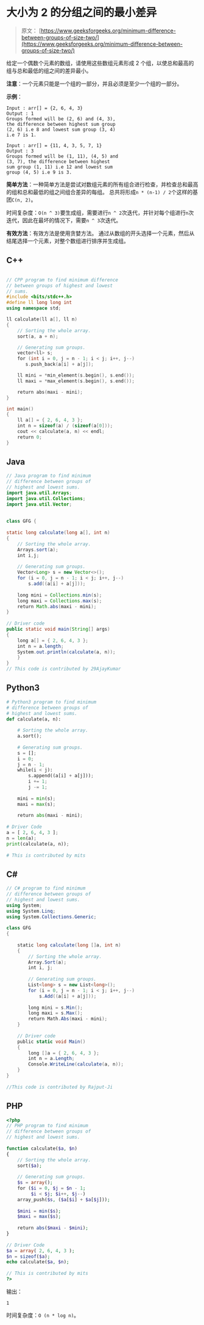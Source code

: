 # 大小为 2 的分组之间的最小差异

> 原文： [https://www.geeksforgeeks.org/minimum-difference-between-groups-of-size-two/](https://www.geeksforgeeks.org/minimum-difference-between-groups-of-size-two/)

给定一个偶数个元素的数组，请使用这些数组元素形成 2 个组，以使总和最高的组与总和最低的组之间的差异最小。

**注意**：一个元素只能是一个组的一部分，并且必须是至少一个组的一部分。

**示例**：

```
Input : arr[] = {2, 6, 4, 3}
Output : 1
Groups formed will be (2, 6) and (4, 3), 
the difference between highest sum group
(2, 6) i.e 8 and lowest sum group (3, 4)
i.e 7 is 1.

Input : arr[] = {11, 4, 3, 5, 7, 1}
Output : 3
Groups formed will be (1, 11), (4, 5) and
(3, 7), the difference between highest 
sum group (1, 11) i.e 12 and lowest sum 
group (4, 5) i.e 9 is 3.

```



**简单方法**：一种简单方法是尝试对数组元素的所有组合进行检查，并检查总和最高的组和总和最低的组之间组合差异的每组。 总共将形成`n * (n-1) / 2`个这样的基团`C(n, 2)`。

时间复杂度：`O(n ^ 3)`要生成组，需要进行`n ^ 2`次迭代，并针对每个组进行`n`次迭代，因此在最坏的情况下，需要`n ^ 3`次迭代。

**有效方法**：有效方法是使用贪婪方法。 通过从数组的开头选择一个元素，然后从结尾选择一个元素，对整个数组进行排序并生成组。

## C++ 

```cpp

// CPP program to find minimum difference 
// between groups of highest and lowest 
// sums. 
#include <bits/stdc++.h> 
#define ll long long int 
using namespace std; 

ll calculate(ll a[], ll n) 
{ 
    // Sorting the whole array. 
    sort(a, a + n);  

    // Generating sum groups. 
    vector<ll> s; 
    for (int i = 0, j = n - 1; i < j; i++, j--)  
       s.push_back(a[i] + a[j]); 

    ll mini = *min_element(s.begin(), s.end());  
    ll maxi = *max_element(s.begin(), s.end());  

    return abs(maxi - mini); 
} 

int main() 
{ 
    ll a[] = { 2, 6, 4, 3 }; 
    int n = sizeof(a) / (sizeof(a[0])); 
    cout << calculate(a, n) << endl; 
    return 0; 
} 

```

## Java

```java
// Java program to find minimum 
// difference between groups of  
// highest and lowest sums. 
import java.util.Arrays; 
import java.util.Collections; 
import java.util.Vector; 
  
  
class GFG { 
  
static long calculate(long a[], int n) 
{ 
    // Sorting the whole array. 
    Arrays.sort(a);  
    int i,j; 
      
    // Generating sum groups. 
    Vector<Long> s = new Vector<>(); 
    for (i = 0, j = n - 1; i < j; i++, j--)  
        s.add((a[i] + a[j])); 
          
    long mini = Collections.min(s); 
    long maxi = Collections.max(s);  
    return Math.abs(maxi - mini); 
} 
  
// Driver code 
public static void main(String[] args)  
{ 
    long a[] = { 2, 6, 4, 3 }; 
    int n = a.length; 
    System.out.println(calculate(a, n)); 
    } 
}  
// This code is contributed by 29AjayKumar
```

## Python3

```py
# Python3 program to find minimum  
# difference between groups of  
# highest and lowest sums. 
def calculate(a, n): 
      
    # Sorting the whole array. 
    a.sort();  
  
    # Generating sum groups. 
    s = []; 
    i = 0; 
    j = n - 1; 
    while(i < j): 
        s.append((a[i] + a[j])); 
        i += 1; 
        j -= 1; 
  
    mini = min(s);  
    maxi = max(s);  
  
    return abs(maxi - mini); 
  
# Driver Code 
a = [ 2, 6, 4, 3 ]; 
n = len(a); 
print(calculate(a, n)); 
  
# This is contributed by mits
```

## C#

```cs
// C# program to find minimum 
// difference between groups of  
// highest and lowest sums. 
using System; 
using System.Linq; 
using System.Collections.Generic; 
  
class GFG  
{ 
  
    static long calculate(long []a, int n) 
    { 
        // Sorting the whole array. 
        Array.Sort(a);  
        int i, j; 
  
        // Generating sum groups. 
        List<long> s = new List<long>(); 
        for (i = 0, j = n - 1; i < j; i++, j--)  
            s.Add((a[i] + a[j])); 
  
        long mini = s.Min(); 
        long maxi = s.Max();  
        return Math.Abs(maxi - mini); 
    } 
  
    // Driver code 
    public static void Main()  
    { 
        long []a = { 2, 6, 4, 3 }; 
        int n = a.Length; 
        Console.WriteLine(calculate(a, n)); 
    } 
} 
  
//This code is contributed by Rajput-Ji
```

## PHP

```php
<?php 
// PHP program to find minimum  
// difference between groups of  
// highest and lowest sums. 
  
function calculate($a, $n) 
{ 
    // Sorting the whole array. 
    sort($a);  
  
    // Generating sum groups. 
    $s = array(); 
    for ($i = 0, $j = $n - 1;  
         $i < $j; $i++, $j--)  
    array_push($s, ($a[$i] + $a[$j])); 
  
    $mini = min($s);  
    $maxi = max($s);  
  
    return abs($maxi - $mini); 
} 
  
// Driver Code 
$a = array( 2, 6, 4, 3 ); 
$n = sizeof($a); 
echo calculate($a, $n); 
  
// This is contributed by mits  
?>
```

输出：

```
1
```

时间复杂度：`O (n * log n)`。